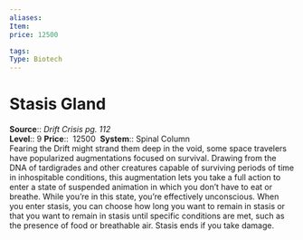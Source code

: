 ```yaml
---
aliases: 
Item:
price: 12500

tags: 
Type: Biotech
---
```


# Stasis Gland

**Source**:: _Drift Crisis pg. 112_  
**Level**:: 9
**Price**::  12500 
**System**:: Spinal Column  
Fearing the Drift might strand them deep in the void, some space travelers have popularized augmentations focused on survival. Drawing from the DNA of tardigrades and other creatures capable of surviving periods of time in inhospitable conditions, this augmentation lets you take a full action to enter a state of suspended animation in which you don’t have to eat or breathe. While you’re in this state, you’re effectively unconscious. When you enter stasis, you can choose how long you want to remain in stasis or that you want to remain in stasis until specific conditions are met, such as the presence of food or breathable air. Stasis ends if you take damage.
